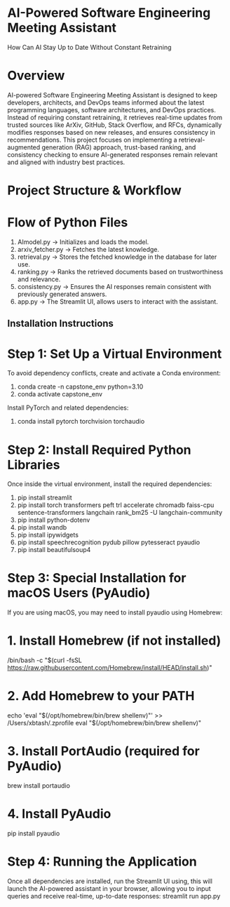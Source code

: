              
# AI-Powered Software Engineering Meeting Assistant 
How Can AI Stay Up to Date Without Constant Retraining


# Overview
AI-powered Software Engineering Meeting Assistant is designed to keep developers, architects, and DevOps teams informed about the latest programming languages, software architectures, and DevOps practices. Instead of requiring constant retraining, it retrieves real-time updates from trusted sources like ArXiv, GitHub, Stack Overflow, and RFCs, dynamically modifies responses based on new releases, and ensures consistency in recommendations. This project focuses on implementing a retrieval-augmented generation (RAG) approach, trust-based ranking, and consistency checking to ensure AI-generated responses remain relevant and aligned with industry best practices.


# Project Structure & Workflow
# Flow of Python Files

1. AImodel.py → Initializes and loads the model.
2. arxiv_fetcher.py → Fetches the latest knowledge.
3. retrieval.py → Stores the fetched knowledge in the database for later use.
4. ranking.py → Ranks the retrieved documents based on trustworthiness and relevance.
5. consistency.py → Ensures the AI responses remain consistent with previously generated answers.
6. app.py → The Streamlit UI, allows users to interact with the assistant.


## Installation Instructions

# Step 1: Set Up a Virtual Environment
To avoid dependency conflicts, create and activate a Conda environment:
1. conda create -n capstone_env python=3.10
2. conda activate capstone_env

Install PyTorch and related dependencies: 
1. conda install pytorch torchvision torchaudio

# Step 2: Install Required Python Libraries
Once inside the virtual environment, install the required dependencies:

1. pip install streamlit
2. pip install torch transformers peft trl accelerate chromadb faiss-cpu sentence-transformers langchain rank_bm25 -U langchain-community
3. pip install python-dotenv
4. pip install wandb
5. pip install ipywidgets
6. pip install speechrecognition pydub pillow pytesseract pyaudio
7. pip install beautifulsoup4

# Step 3: Special Installation for macOS Users (PyAudio)
If you are using macOS, you may need to install pyaudio using Homebrew:

# 1. Install Homebrew (if not installed)
/bin/bash -c "$(curl -fsSL https://raw.githubusercontent.com/Homebrew/install/HEAD/install.sh)"

# 2. Add Homebrew to your PATH
echo 'eval "$(/opt/homebrew/bin/brew shellenv)"' >> /Users/xbtash/.zprofile
eval "$(/opt/homebrew/bin/brew shellenv)"

# 3. Install PortAudio (required for PyAudio)
brew install portaudio

# 4. Install PyAudio
pip install pyaudio


# Step 4: Running the Application
Once all dependencies are installed, run the Streamlit UI using, this will launch the AI-powered assistant in your browser, allowing you to input queries and receive real-time, up-to-date responses:
streamlit run app.py




